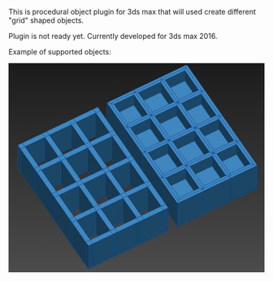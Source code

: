 This is procedural object plugin for 3ds max that will used create different "grid" shaped objects.

Plugin is not ready yet. Currently developed for 3ds max 2016.

Example of supported objects:

![screenshot](screenshot_1.jpg)